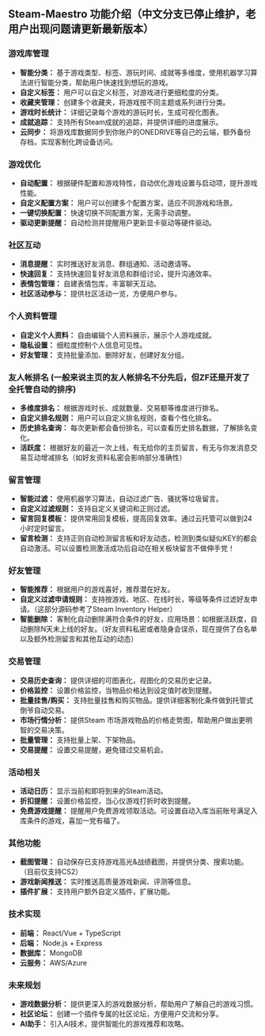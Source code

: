 ## Steam-Maestro 功能介绍（中文分支已停止维护，老用户出现问题请更新最新版本）

### 游戏库管理
* **智能分类：** 基于游戏类型、标签、游玩时间、成就等多维度，使用机器学习算法进行智能分类，帮助用户快速找到想玩的游戏。
* **自定义标签：** 用户可以自定义标签，对游戏进行更细粒度的分类。
* **收藏夹管理：** 创建多个收藏夹，将游戏按不同主题或系列进行分类。
* **游戏时长统计：** 详细记录每个游戏的游玩时长，生成可视化图表。
* **成就追踪：** 支持所有Steam成就的追踪，并提供详细的进度展示。
* **云同步：** 将游戏库数据同步到你账户的ONEDRIVE等自己的云端，额外备份存档，实现客制化跨设备访问。

### 游戏优化
* **自动配置：** 根据硬件配置和游戏特性，自动优化游戏设置与启动项，提升游戏性能。
* **自定义配置方案：** 用户可以创建多个配置方案，适应不同游戏和场景。
* **一键切换配置：** 快速切换不同配置方案，无需手动调整。
* **驱动更新提醒：** 自动检测并提醒用户更新显卡驱动等硬件驱动。

### 社区互动
* **消息提醒：** 实时推送好友消息、群组通知、活动邀请等。
* **快速回复：** 支持快速回复好友消息和群组讨论，提升沟通效率。
* **表情包管理：** 自建表情包库，丰富聊天互动。
* **社区活动参与：** 提供社区活动一览，方便用户参与。

### 个人资料管理
* **自定义个人资料：** 自由编辑个人资料展示，展示个人游戏成就。
* **隐私设置：** 细粒度控制个人信息可见性。
* **好友管理：** 支持批量添加、删除好友，创建好友分组。

### 友人帐排名 (一般来说主页的友人帐排名不分先后，但ZF还是开发了全托管自动的排序)
* **多维度排名：** 根据游戏时长、成就数量、交易额等维度进行排名。
* **自定义排名规则：** 用户可以自定义排名规则，查看个性化排名。
* **历史排名查询：** 每次更新都会备份排名，可以查看历史排名数据，了解排名变化。
* **活跃度：** 根据好友的最近一次上线，有无给你的主页留言，有无与你发消息交易互动增减排名（如好友资料私密会影响部分准确性）

### 留言管理
* **智能过滤：** 使用机器学习算法，自动过滤广告、骚扰等垃圾留言。
* **自定义过滤规则：** 支持自定义关键词和正则过滤。
* **留言回复模板：** 提供常用回复模板，提高回复效率。通过云托管可以做到24小时定时留言。
* **留言检测：** 支持正则自动检测留言板和好友动态，检测到类似疑似KEY的都会自动激活。可以设置检测激活成功后自动在相关板块留言不做伸手党！

### 好友管理
* **智能推荐：** 根据用户的游戏喜好，推荐潜在好友。
* **自定义过滤申请规则：** 支持按游戏、地区、在线时长，等级等条件过滤好友申请。（这部分源码参考了Steam Inventory Helper）
* **智能删除：** 客制化自动删除满符合条件的好友，应用场景：如根据活跃度，自动删除N天未上线的好友。（好友资料私密或者隐身会误杀，现在提供了白名单以及额外检测留言和其他互动的动态）

### 交易管理
* **交易历史查询：** 提供详细的可图表化，视图化的交易历史记录。
* **价格监控：** 设置价格监控，当物品价格达到设定值时收到提醒。
* **批量挂售/购买：** 支持批量挂售和购买物品。提供详细客制化条件做到托管式倒爷自动交易。
* **市场行情分析：** 提供Steam 市场游戏物品的价格走势图，帮助用户做出更明智的交易决策。
* **批量管理：** 支持批量上架、下架物品。
* **交易提醒：** 设置交易提醒，避免错过交易机会。

### 活动相关
* **活动日历：** 显示当前和即将到来的Steam活动。
* **折扣提醒：** 设置价格监控，当心仪游戏打折时收到提醒。
* **免费游戏提醒：** 提醒用户免费游戏领取活动。可设置自动入库当前账号满足入库条件的游戏，喜加一党有福了。

### 其他功能
* **截图管理：** 自动保存已支持游戏高光&战绩截图，并提供分类、搜索功能。（目前仅支持CS2）
* **游戏新闻推送：** 实时推送高质量游戏新闻、评测等信息。
* **插件扩展：** 支持用户额外自定义插件，扩展功能。

### 技术实现
* **前端：** React/Vue + TypeScript
* **后端：** Node.js + Express
* **数据库：** MongoDB
* **云服务：** AWS/Azure

### 未来规划
* **游戏数据分析：** 提供更深入的游戏数据分析，帮助用户了解自己的游戏习惯。
* **社区论坛：** 创建一个插件专属的社区论坛，方便用户交流和分享。
* **AI助手：** 引入AI技术，提供智能化的游戏推荐和攻略。
